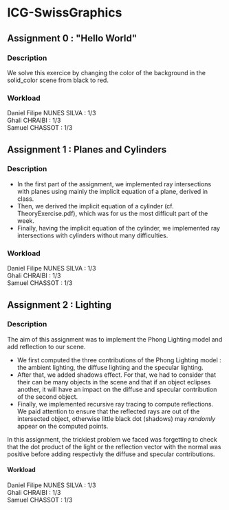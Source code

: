 # ICG-SwissGraphics

## Assignment 0 : "Hello World"

### Description
We solve this exercice by changing the color of the background in the solid_color scene from black to red.

### Workload
Daniel Filipe NUNES SILVA : 1/3  
Ghali CHRAIBI : 1/3  
Samuel CHASSOT : 1/3  

## Assignment 1 : Planes and Cylinders

### Description
- In the first part of the assignment, we implemented ray intersections with planes using mainly the implicit equation of a plane, derived in class.
- Then, we derived the implicit equation of a cylinder (cf. TheoryExercise.pdf), which was for us the most difficult part of the week.
- Finally, having the implicit equation of the cylinder, we implemented ray intersections with cylinders without many difficulties.

### Workload
Daniel Filipe NUNES SILVA : 1/3  
Ghali CHRAIBI : 1/3  
Samuel CHASSOT : 1/3

## Assignment 2 : Lighting

### Description

The aim of this assignment was to implement the Phong Lighting model and add reflection to our scene.

- We first computed the three contributions of the Phong Lighting model : the ambient lighting, the diffuse lighting and the specular lighting.
- After that, we added shadows effect. For that, we had to consider that their can be many objects in the scene and that if an object eclipses another, it will have an impact on the diffuse and specular contribution of the second object.
- Finally, we implemented recursive ray tracing to compute reflections. We paid attention to ensure that the reflected rays are out of the intersected object, otherwise little black dot (shadows) may _randomly_ appear on the computed points.

In this assignment, the trickiest problem we faced was forgetting to check that the dot product of the light or the reflection vector with the normal was positive before adding respectivly the diffuse and specular contributions.


#### Workload
Daniel Filipe NUNES SILVA : 1/3  
Ghali CHRAIBI : 1/3  
Samuel CHASSOT : 1/3
